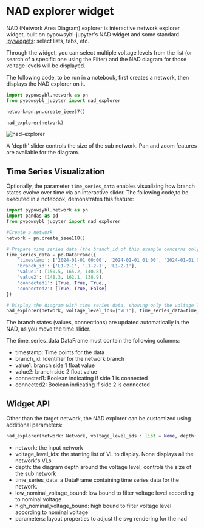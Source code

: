 # NAD explorer widget

NAD (Network Area Diagram) explorer is interactive network explorer widget, built on pypowsybl-jupyter's NAD widget and some standard [ipywidgets](https://ipywidgets.readthedocs.io/en/stable/index.html): select lists, tabs, etc.

Through the widget, you can select multiple voltage levels from the list (or search of a specific one using the Filter) and the NAD diagram for those voltage levels will be displayed.

The following code, to be run in a notebook, first creates a network, then displays the NAD explorer on it.

```python
import pypowsybl.network as pn
from pypowsybl_jupyter import nad_explorer

network=pn.pn.create_ieee57()

nad_explorer(network)
```

![nad-explorer](/_static/img/nad_explorer.png)

A 'depth' slider controls the size of the sub network.
Pan and zoom features are available for the diagram.

## Time Series Visualization

Optionally, the parameter `time_series_data` enables visualizing how branch states evolve over time via an interactive slider. 
The following code,to be executed in a notebook, demonstrates this feature:

```python
import pypowsybl.network as pn
import pandas as pd
from pypowsybl_jupyter import nad_explorer

#Create a network
network = pn.create_ieee118()

# Prepare time series data (the branch_id of this example concerns only the voltage level "VL1")
time_series_data = pd.DataFrame({
    'timestamp': ['2024-01-01 00:00', '2024-01-01 01:00', '2024-01-01 02:00'],
    'branch_id': ['L1-2-1', 'L1-2-1', 'L1-2-1'],
    'value1': [150.5, 165.2, 140.8],
    'value2': [148.3, 162.1, 138.9],
    'connected1': [True, True, True],
    'connected2': [True, True, False]
})

# Display the diagram with time series data, showing only the voltage level "VL1"
nad_explorer(network, voltage_level_ids=["VL1"], time_series_data=time_series_data)
```
The branch states (values, connections) are updated automatically in the NAD, as you move the time slider.

The time_series_data DataFrame must contain the following columns:
- timestamp: Time points for the data 
- branch_id: Identifier for the network branch
- value1: branch side 1 float value 
- value2: branch side 2 float value 
- connected1: Boolean indicating if side 1 is connected
- connected2: Boolean indicating if side 2 is connected


## Widget API

Other than the target network, the NAD explorer can be customized using additional parameters:

```python
nad_explorer(network: Network, voltage_level_ids : list = None, depth: int = 1,time_series_data:pd.DataFrame=None,low_nominal_voltage_bound: float = -1, high_nominal_voltage_bound: float = -1, parameters: NadParameters = None):
```

- network: the input network
- voltage_level_ids: the starting  list of VL to display. None displays all the network's VLs
- depth: the diagram depth around the voltage level, controls the size of the sub network
- time_series_data: a DataFrame containing time series data for the network.
- low_nominal_voltage_bound: low bound to filter voltage level according to nominal voltage
- high_nominal_voltage_bound: high bound to filter voltage level according to nominal voltage
- parameters: layout properties to adjust the svg rendering for the nad


